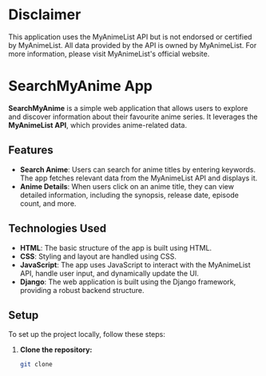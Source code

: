 # Disclaimer
This application uses the MyAnimeList API but is not endorsed or certified by MyAnimeList. All data provided by the API is owned by MyAnimeList. For more information, please visit MyAnimeList's official website.

# SearchMyAnime App
**SearchMyAnime** is a simple web application that allows users to explore and discover information about their favourite anime series. It leverages the **MyAnimeList API**, which provides anime-related data.



## Features

- **Search Anime**: Users can search for anime titles by entering keywords. The app fetches relevant data from the MyAnimeList API and displays it.
- **Anime Details**: When users click on an anime title, they can view detailed information, including the synopsis, release date, episode count, and more.

## Technologies Used

- **HTML**: The basic structure of the app is built using HTML.
- **CSS**: Styling and layout are handled using CSS.
- **JavaScript**: The app uses JavaScript to interact with the MyAnimeList API, handle user input, and dynamically update the UI.
- **Django**: The web application is built using the Django framework, providing a robust backend structure.

## Setup

To set up the project locally, follow these steps:

1. **Clone the repository:**

   ```bash
   git clone
